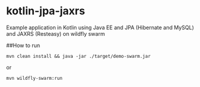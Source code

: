 # kotlin-jpa-jaxrs
Example application in Kotlin using Java EE and JPA (Hibernate and MySQL) and JAXRS (Resteasy)
on wildfly swarm

##How to run
```
mvn clean install && java -jar ./target/demo-swarm.jar
```

or

```
mvn wildfly-swarm:run
```
